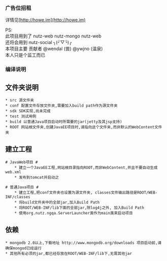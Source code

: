 ### 广告位招租 ###
详情见[http://howe.im](http://howe.im)

PS:  
此项目用到了 nutz-web nutz-mongo nutz-web  
还将会用到 nutz-social ╮(╯▽╰)╭  
本项目主要 贡献者 @wendal (兽) @ywjno (温泉)  
本人只是个监工而已

### 编译说明 ###

  ## 文件夹说明 ##
  
	* src 源文件夹
	* conf 配置文件存放文件夹,需要加入build path作为源文件夹
	* sdk SDK实现,尚未完成
	* test 测试用例
	* build 以普通Java项目启动时所需要的jar(jetty及其jsp支持)
	* ROOT 网站根文件夹,创建JavaEE项目时,请指向这个文件夹,而非默认的WebContent文件夹
	
  ## 建立工程 ##
  
	# JavaWeb项目 #
		* 建立一个JavaEE工程,网站根目录指向ROOT,而非WebContent,并且不要自动生成web.xml
		* 发布到tomcat并启动之
		
	# 普通Java项目 #
		* 建立工程,把conf文件夹也设置为源文件夹, classes文件输出路径是ROOT/WEB-INF/classes
		* 将build文件夹中的全部jar,加入Build Path
		* 将ROOT/WEB-INF/lib下面的全部jar,除log4j之外, 加入Build Path
		* 使用org.nutz.ngqa.ServerLauncher类作为main类来启动项目
	
  ## 依赖 ##
  
	* mongodb 2.0以上,下载地址 http://www.mongodb.org/downloads 项目启动前,请确保mongod已经运行
	* 其他所有必须的jar,都已经存放在ROOT/WEB-INF/lib下,无需其他jar